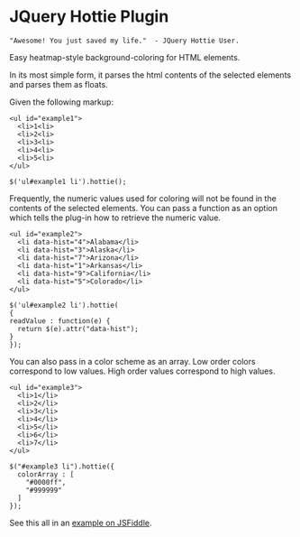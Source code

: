 JQuery Hottie Plugin
====================

    "Awesome! You just saved my life."  - JQuery Hottie User.

Easy heatmap-style background-coloring for HTML elements.

In its most simple form, it parses the html contents of the selected elements and parses them as floats.

Given the following markup:

    <ul id="example1">
      <li>1<li>
      <li>2<li>
      <li>3<li>
      <li>4<li>
      <li>5<li>
    </ul>

    $('ul#example1 li').hottie();

Frequently, the numeric values used for coloring will not be found in the contents of the selected elements.  You can pass a function as an option which tells the plug-in how to retrieve the numeric value.


    <ul id="example2">
      <li data-hist="4">Alabama</li>
      <li data-hist="3">Alaska</li>
      <li data-hist="7">Arizona</li>
      <li data-hist="1">Arkansas</li>
      <li data-hist="9">California</li>
      <li data-hist="5">Colorado</li>
    </ul>

    $('ul#example2 li').hottie(
    {
    readValue : function(e) {
      return $(e).attr("data-hist");
    }
    });

You can also pass in a color scheme as an array.  Low order colors correspond to low values.  High order values correspond to high values.

    <ul id="example3">
      <li>1</li>
      <li>2</li>
      <li>3</li>
      <li>4</li>
      <li>5</li>
      <li>6</li>
      <li>7</li>
    </ul>

    $("#example3 li").hottie({
      colorArray : [ 
        "#0000ff",
        "#999999"
      ]
    });

See this all in an <a href="http://jsfiddle.net/hnSBm/">example on JSFiddle</a>.
